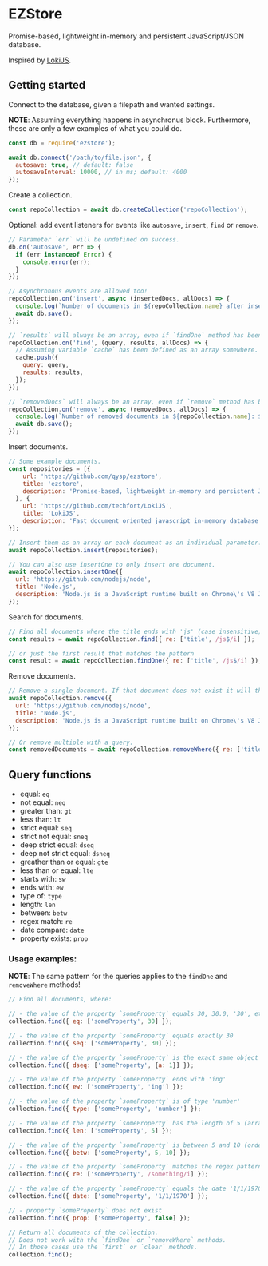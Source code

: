 # EZStore

Promise-based, lightweight in-memory and persistent JavaScript/JSON database.

Inspired by [LokiJS](https://github.com/techfort/LokiJS).

## Getting started

Connect to the database, given a filepath and wanted settings.

**NOTE**: Assuming everything happens in asynchronus block. Furthermore, these are only a few examples of what you could do.

```js
const db = require('ezstore');

await db.connect('/path/to/file.json', {
  autosave: true, // default: false
  autosaveInterval: 10000, // in ms; default: 4000
});
```

Create a collection.
```js
const repoCollection = await db.createCollection('repoCollection');
```

Optional: add event listeners for events like `autosave`, `insert`, `find` or `remove`.
```js
// Parameter `err` will be undefined on success.
db.on('autosave', err => {
  if (err instanceof Error) {
    console.error(err);
  }
});

// Asynchronous events are allowed too!
repoCollection.on('insert', async (insertedDocs, allDocs) => {
  console.log(`Number of documents in ${repoCollection.name} after insert: ${allDocs.length}`);
  await db.save();
});

// `results` will always be an array, even if `findOne` method has been used.
repoCollection.on('find', (query, results, allDocs) => {
  // Assuming variable `cache` has been defined as an array somewhere.
  cache.push({
    query: query,
    results: results,
  });
});

// `removedDocs` will always be an array, even if `remove` method has been used.
repoCollection.on('remove', async (removedDocs, allDocs) => {
  console.log(`Number of removed documents in ${repoCollection.name}: ${removedDocs.length}`);
  await db.save();
});
```

Insert documents.
```js
// Some example documents.
const repositories = [{
    url: 'https://github.com/qysp/ezstore',
    title: 'ezstore',
    description: 'Promise-based, lightweight in-memory and persistent JavaScript/JSON database.'
  }, {
    url: 'https://github.com/techfort/LokiJS',
    title: 'LokiJS',
    description: 'Fast document oriented javascript in-memory database'
}];

// Insert them as an array or each document as an individual parameter.
await repoCollection.insert(repositories);

// You can also use insertOne to only insert one document.
await repoCollection.insertOne({
  url: 'https://github.com/nodejs/node',
  title: 'Node.js',
  description: 'Node.js is a JavaScript runtime built on Chrome\'s V8 JavaScript engine.'
});
```

Search for documents.
```js
// Find all documents where the title ends with 'js' (case insensitive)
const results = await repoCollection.find({ re: ['title', /js$/i] });

// or just the first result that matches the pattern
const result = await repoCollection.findOne({ re: ['title', /js$/i] });
```

Remove documents.
```js
// Remove a single document. If that document does not exist it will throw an error, so be sure to catch it.
await repoCollection.remove({
  url: 'https://github.com/nodejs/node',
  title: 'Node.js',
  description: 'Node.js is a JavaScript runtime built on Chrome\'s V8 JavaScript engine.'
});

// Or remove multiple with a query.
const removedDocuments = await repoCollection.removeWhere({ re: ['title', /js$/i] });
```

## Query functions
  * equal: `eq`
  * not equal: `neq`
  * greater than: `gt`
  * less than: `lt`
  * strict equal: `seq`
  * strict not equal: `sneq`
  * deep strict equal: `dseq`
  * deep not strict equal: `dsneq`
  * greather than or equal: `gte`
  * less than or equal: `lte`
  * starts with: `sw`
  * ends with: `ew`
  * type of: `type`
  * length: `len`
  * between: `betw`
  * regex match: `re`
  * date compare: `date`
  * property exists: `prop`

### Usage examples:

**NOTE**: The same pattern for the queries applies to the `findOne` and `removeWhere` methods!

```js
// Find all documents, where:

// - the value of the property `someProperty` equals 30, 30.0, '30', etc.
collection.find({ eq: ['someProperty', 30] });

// - the value of the property `someProperty` equals exactly 30
collection.find({ seq: ['someProperty', 30] });

// - the value of the property `someProperty` is the exact same object `{a: 1}`
collection.find({ dseq: ['someProperty', {a: 1}] });

// - the value of the property `someProperty` ends with 'ing'
collection.find({ ew: ['someProperty', 'ing'] });

// - the value of the property `someProperty` is of type 'number'
collection.find({ type: ['someProperty', 'number'] });

// - the value of the property `someProperty` has the length of 5 (array or string)
collection.find({ len: ['someProperty', 5] });

// - the value of the property `someProperty` is between 5 and 10 (order of the numbers does not matter)
collection.find({ betw: ['someProperty', 5, 10] });

// - the value of the property `someProperty` matches the regex pattern 'something', case insensitive
collection.find({ re: ['someProperty', /something/i] });

// - the value of the property `someProperty` equals the date '1/1/1970' (can also be a Date object)
collection.find({ date: ['someProperty', '1/1/1970'] });

// - property `someProperty` does not exist
collection.find({ prop: ['someProperty', false] });

// Return all documents of the collection.
// Does not work with the `findOne` or `removeWhere` methods.
// In those cases use the `first` or `clear` methods.
collection.find();
```